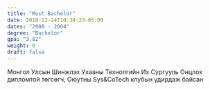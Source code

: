 ```yaml
---
title: "Must Bachelor"
date: 2018-12-24T10:34:23-05:00
dates: "2000 - 2004"
degree: "Bachelor"
gpa: "3.82"
weight: 0
draft: false
---
```

Монгол Улсын Шинжлэх Ухааны Технолгийн Их Сургууль
Онцлох дипломтой төгсөгч, Оюутны Sys&CoTech клубын удирдаж байсан

